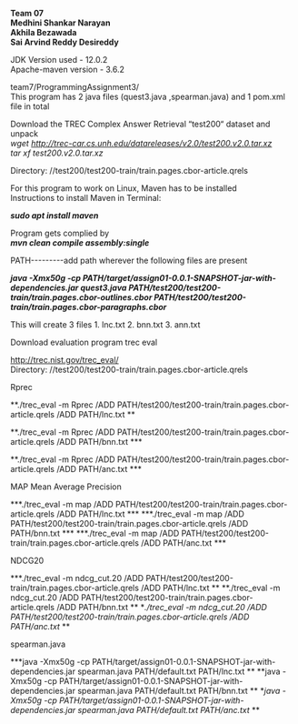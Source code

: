 **Team 07  
Medhini Shankar Narayan  
Akhila Bezawada  
Sai Arvind Reddy Desireddy**  


JDK Version used - 12.0.2  
Apache-maven version - 3.6.2  

team7/ProgrammingAssignment3/  
This program has 2 java files (quest3.java ,spearman.java) and 1 pom.xml file in total   


Download the TREC Complex Answer Retrieval “test200“ dataset and unpack  
*wget http://trec-car.cs.unh.edu/datareleases/v2.0/test200.v2.0.tar.xz  
tar xf test200.v2.0.tar.xz*  

Directory: //test200/test200-train/train.pages.cbor-article.qrels

For this program to work on Linux, Maven has to be installed  
Instructions to install Maven in Terminal:

***sudo apt install maven***

Program gets complied by  
***mvn clean compile assembly:single***

PATH---------add path wherever the following files are present

***java -Xmx50g -cp PATH/target/assign01-0.0.1-SNAPSHOT-jar-with-dependencies.jar quest3.java PATH/test200/test200-train/train.pages.cbor-outlines.cbor PATH/test200/test200-train/train.pages.cbor-paragraphs.cbor***


This will create 3 files 1. lnc.txt 2. bnn.txt 3. ann.txt



Download evaluation program trec eval 

http://trec.nist.gov/trec_eval/  
Directory: //test200/test200-train/train.pages.cbor-article.qrels

Rprec

**./trec_eval -m Rprec /ADD PATH/test200/test200-train/train.pages.cbor-article.qrels /ADD PATH/lnc.txt **

**./trec_eval -m Rprec /ADD PATH/test200/test200-train/train.pages.cbor-article.qrels /ADD PATH/bnn.txt   ***

**./trec_eval -m Rprec /ADD PATH/test200/test200-train/train.pages.cbor-article.qrels /ADD PATH/anc.txt ***



MAP Mean Average Precision

***./trec_eval -m map /ADD PATH/test200/test200-train/train.pages.cbor-article.qrels /ADD PATH/lnc.txt ***
***./trec_eval -m map /ADD PATH/test200/test200-train/train.pages.cbor-article.qrels /ADD PATH/bnn.txt   ***
***./trec_eval -m map /ADD PATH/test200/test200-train/train.pages.cbor-article.qrels /ADD PATH/anc.txt ***



NDCG20

***./trec_eval -m ndcg_cut.20 /ADD PATH/test200/test200-train/train.pages.cbor-article.qrels /ADD PATH/lnc.txt   **
**./trec_eval -m ndcg_cut.20 /ADD PATH/test200/test200-train/train.pages.cbor-article.qrels /ADD PATH/bnn.txt **
**./trec_eval -m ndcg_cut.20 /ADD PATH/test200/test200-train/train.pages.cbor-article.qrels /ADD PATH/anc.txt*  **



spearman.java

***java -Xmx50g -cp PATH/target/assign01-0.0.1-SNAPSHOT-jar-with-dependencies.jar spearman.java PATH/default.txt PATH/lnc.txt  **
**java -Xmx50g -cp PATH/target/assign01-0.0.1-SNAPSHOT-jar-with-dependencies.jar spearman.java PATH/default.txt PATH/bnn.txt  **
**java -Xmx50g -cp PATH/target/assign01-0.0.1-SNAPSHOT-jar-with-dependencies.jar spearman.java PATH/default.txt PATH/anc.txt*  **







